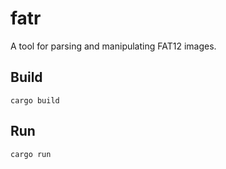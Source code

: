 # fatr
A tool for parsing and manipulating FAT12 images.

## Build
```shell
cargo build
```

## Run
```shell
cargo run
```
